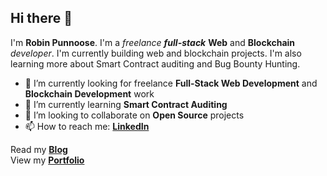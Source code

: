 ## Hi there 👋

I'm **Robin Punnoose**. I'm a _freelance_ **_full-stack_** **Web** and **Blockchain**
 _developer_. I'm currently building web and blockchain projects. I'm also learning more about Smart Contract auditing and Bug Bounty Hunting.

- 🔭 I’m currently looking for freelance **Full-Stack Web Development** and
  **Blockchain Development** work
- 🌱 I’m currently learning **Smart Contract Auditing**
- 👯 I’m looking to collaborate on **Open Source** projects
- 📫 How to reach me:
  <a href="https://www.linkedin.com/in/robin-punnoose/" target="_blank">**LinkedIn**</a>

Read my <a href="https://blog.robinpunn.com" target="_blank">**Blog**</a><br>
View my <a href="https://robinpunn.com" target="_blank">**Portfolio**</a>
